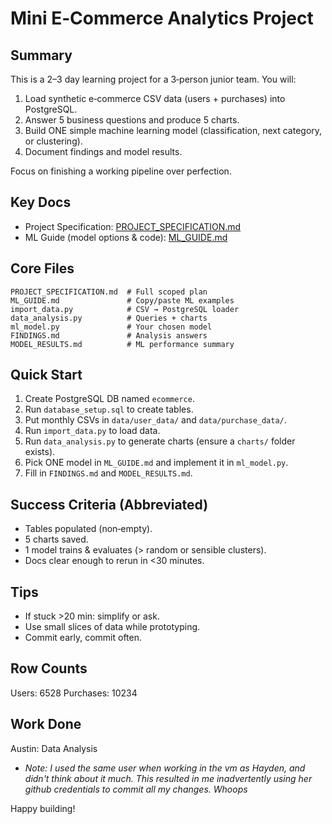 # Mini E‑Commerce Analytics Project

## Summary
This is a 2–3 day learning project for a 3‑person junior team. You will:
1. Load synthetic e‑commerce CSV data (users + purchases) into PostgreSQL.
2. Answer 5 business questions and produce 5 charts.
3. Build ONE simple machine learning model (classification, next category, or clustering).
4. Document findings and model results.

Focus on finishing a working pipeline over perfection.

## Key Docs
- Project Specification: [PROJECT_SPECIFICATION.md](PROJECT_SPECIFICATION.md)
- ML Guide (model options & code): [ML_GUIDE.md](ML_GUIDE.md)

## Core Files
```
PROJECT_SPECIFICATION.md  # Full scoped plan
ML_GUIDE.md               # Copy/paste ML examples
import_data.py            # CSV → PostgreSQL loader
data_analysis.py          # Queries + charts
ml_model.py               # Your chosen model
FINDINGS.md               # Analysis answers
MODEL_RESULTS.md          # ML performance summary
```

## Quick Start
1. Create PostgreSQL DB named `ecommerce`.
2. Run `database_setup.sql` to create tables.
3. Put monthly CSVs in `data/user_data/` and `data/purchase_data/`.
4. Run `import_data.py` to load data.
5. Run `data_analysis.py` to generate charts (ensure a `charts/` folder exists).
6. Pick ONE model in `ML_GUIDE.md` and implement it in `ml_model.py`.
7. Fill in `FINDINGS.md` and `MODEL_RESULTS.md`.

## Success Criteria (Abbreviated)
- Tables populated (non‑empty).
- 5 charts saved.
- 1 model trains & evaluates (> random or sensible clusters).
- Docs clear enough to rerun in <30 minutes.

## Tips
- If stuck >20 min: simplify or ask.
- Use small slices of data while prototyping.
- Commit early, commit often.

## Row Counts
Users: 6528
Purchases: 10234

## Work Done
Austin: Data Analysis
- *Note: I used the same user when working in the vm as Hayden, and didn't think about it much. This resulted in me inadvertently using her github credentials to commit all my changes. Whoops*

Happy building!